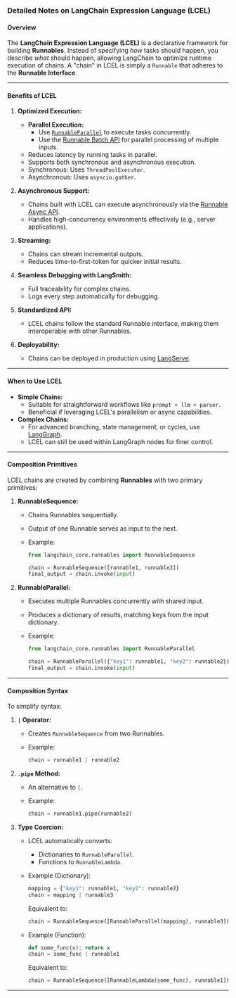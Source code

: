 ### Detailed Notes on LangChain Expression Language (LCEL)

#### Overview

The **LangChain Expression Language (LCEL)** is a declarative framework for building **Runnables**. Instead of specifying _how_ tasks should happen, you describe _what_ should happen, allowing LangChain to optimize runtime execution of chains. A "chain" in LCEL is simply a `Runnable` that adheres to the **Runnable Interface**.

---

#### Benefits of LCEL

1. **Optimized Execution:**
   - **Parallel Execution:**
     - Use [`RunnableParallel`](https://python.langchain.com/docs/concepts/lcel/#runnableparallel) to execute tasks concurrently.
     - Use the [Runnable Batch API](https://python.langchain.com/docs/concepts/runnables/#optimized-parallel-execution-batch) for parallel processing of multiple inputs.
   - Reduces latency by running tasks in parallel.
   - Supports both synchronous and asynchronous execution.
   - Synchronous: Uses `ThreadPoolExecutor`.
   - Asynchronous: Uses `asyncio.gather`.

2. **Asynchronous Support:**
   - Chains built with LCEL can execute asynchronously via the [Runnable Async API](https://python.langchain.com/docs/concepts/runnables/#asynchronous-support).
   - Handles high-concurrency environments effectively (e.g., server applications).

3. **Streaming:**
   - Chains can stream incremental outputs.
   - Reduces time-to-first-token for quicker initial results.

4. **Seamless Debugging with LangSmith:**
   - Full traceability for complex chains.
   - Logs every step automatically for debugging.

5. **Standardized API:**
   - LCEL chains follow the standard Runnable interface, making them interoperable with other Runnables.

6. **Deployability:**
   - Chains can be deployed in production using [LangServe](https://python.langchain.com/docs/concepts/architecture/#langserve).

---

#### When to Use LCEL

- **Simple Chains:**
  - Suitable for straightforward workflows like `prompt + llm + parser`.
  - Beneficial if leveraging LCEL's parallelism or async capabilities.
- **Complex Chains:**
  - For advanced branching, state management, or cycles, use [LangGraph](https://python.langchain.com/docs/concepts/architecture/#langgraph).
  - LCEL can still be used within LangGraph nodes for finer control.

---

#### Composition Primitives

LCEL chains are created by combining **Runnables** with two primary primitives:

1. **RunnableSequence:**
   - Chains Runnables sequentially.
   - Output of one Runnable serves as input to the next.
   - Example:

     ```python
     from langchain_core.runnables import RunnableSequence

     chain = RunnableSequence([runnable1, runnable2])
     final_output = chain.invoke(input)
     ```

2. **RunnableParallel:**
   - Executes multiple Runnables concurrently with shared input.
   - Produces a dictionary of results, matching keys from the input dictionary.
   - Example:

     ```python
     from langchain_core.runnables import RunnableParallel

     chain = RunnableParallel({"key1": runnable1, "key2": runnable2})
     final_output = chain.invoke(input)
     ```

---

#### Composition Syntax

To simplify syntax:

1. **`|` Operator:**
   - Creates `RunnableSequence` from two Runnables.
   - Example:

     ```python
     chain = runnable1 | runnable2
     ```

2. **`.pipe` Method:**
   - An alternative to `|`.
   - Example:

     ```python
     chain = runnable1.pipe(runnable2)
     ```

3. **Type Coercion:**
   - LCEL automatically converts:
     - Dictionaries to `RunnableParallel`.
     - Functions to `RunnableLambda`.
   - Example (Dictionary):

     ```python
     mapping = {"key1": runnable1, "key2": runnable2}
     chain = mapping | runnable3
     ```

     Equivalent to:

     ```python
     chain = RunnableSequence([RunnableParallel(mapping), runnable3])
     ```

   - Example (Function):

     ```python
     def some_func(x): return x
     chain = some_func | runnable1
     ```

     Equivalent to:

     ```python
     chain = RunnableSequence([RunnableLambda(some_func), runnable1])
     ```

---
